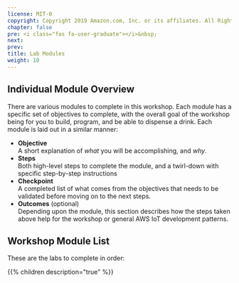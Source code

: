 ```yaml
---
license: MIT-0
copyright: Copyright 2019 Amazon.com, Inc. or its affiliates. All Rights Reserved.
chapter: false
pre: <i class="fas fa-user-graduate"></i>&nbsp;
next: 
prev: 
title: Lab Modules
weight: 10
---
```


## Individual Module Overview

There are various modules to complete in this workshop. Each module has a specific set of objectives to complete, with the overall goal of the workshop being for you to build, program, and be able to dispense a drink. Each module is laid out in a similar manner:

* **Objective**<br/>A short explanation of *what* you will be accomplishing, and *why*.
* **Steps**<br/>Both high-level steps to complete the module, and a twirl-down with specific step-by-step instructions
* **Checkpoint**<br/>A completed list of what comes from the objectives that needs to be validated before moving on to the next steps.
* **Outcomes** (optional)<br/>Depending upon the module, this section describes how the steps taken above help for the workshop or general AWS IoT development patterns.

## Workshop Module List

These are the labs to complete in order:

{{% children description="true"   %}}